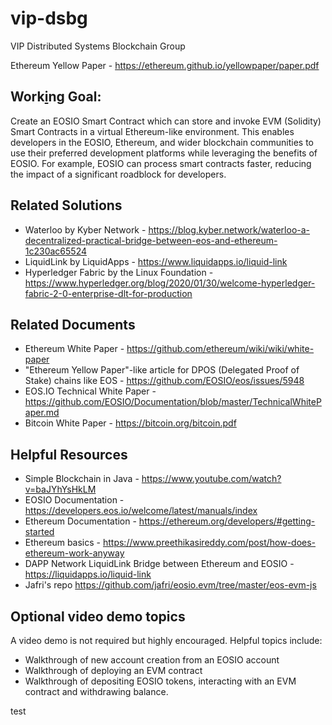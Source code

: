 # vip-dsbg
VIP Distributed Systems Blockchain Group

Ethereum Yellow Paper - https://ethereum.github.io/yellowpaper/paper.pdf

## Work[i](https://eosio.devpost.com/)ng Goal: 
Create an EOSIO Smart Contract which can store and invoke EVM (Solidity) Smart Contracts in a virtual Ethereum-like environment. This enables developers in the EOSIO, Ethereum, and wider blockchain communities to use their preferred development platforms while leveraging the benefits of EOSIO. For example, EOSIO can process smart contracts faster, reducing the impact of a significant roadblock for developers.

## Related Solutions
- Waterloo by Kyber Network - https://blog.kyber.network/waterloo-a-decentralized-practical-bridge-between-eos-and-ethereum-1c230ac65524
- LiquidLink by LiquidApps - https://www.liquidapps.io/liquid-link
- Hyperledger Fabric by the Linux Foundation - https://www.hyperledger.org/blog/2020/01/30/welcome-hyperledger-fabric-2-0-enterprise-dlt-for-production

## Related Documents
- Ethereum White Paper - https://github.com/ethereum/wiki/wiki/white-paper
- "Ethereum Yellow Paper"-like article for DPOS (Delegated Proof of Stake) chains like EOS - https://github.com/EOSIO/eos/issues/5948
- EOS.IO Technical White Paper - https://github.com/EOSIO/Documentation/blob/master/TechnicalWhitePaper.md
- Bitcoin White Paper - https://bitcoin.org/bitcoin.pdf

## Helpful Resources
- Simple Blockchain in Java - https://www.youtube.com/watch?v=baJYhYsHkLM
- EOSIO Documentation - https://developers.eos.io/welcome/latest/manuals/index
- Ethereum Documentation - https://ethereum.org/developers/#getting-started
- Ethereum basics - https://www.preethikasireddy.com/post/how-does-ethereum-work-anyway
- DAPP Network LiquidLink Bridge between Ethereum and EOSIO - https://liquidapps.io/liquid-link
- Jafri's repo https://github.com/jafri/eosio.evm/tree/master/eos-evm-js

## Optional video demo topics
A video demo is not required but highly encouraged. Helpful topics include:
- Walkthrough of new account creation from an EOSIO account
- Walkthrough of deploying an EVM contract
- Walkthrough of depositing EOSIO tokens, interacting with an EVM contract and withdrawing balance.

test
